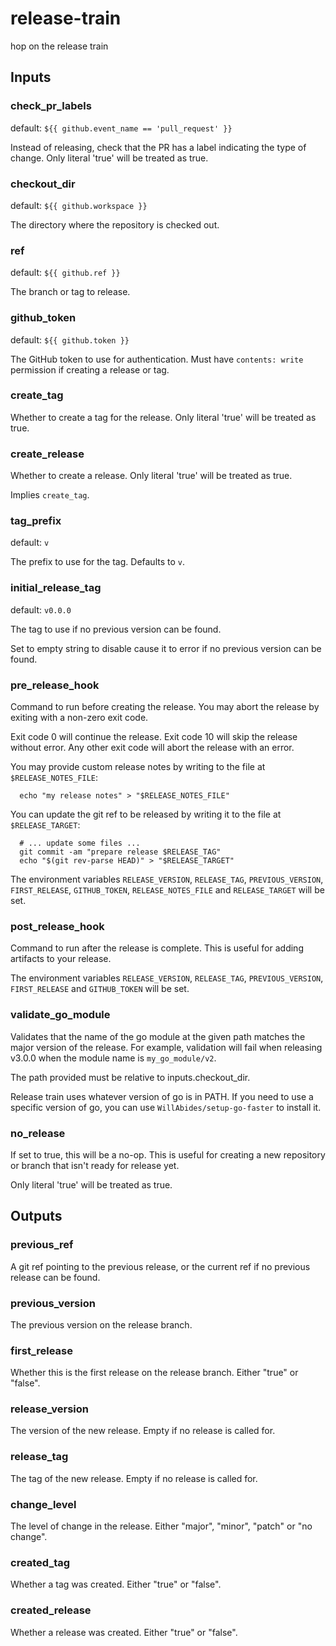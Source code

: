 # release-train

<!--- everything between the next line and the "end action doc" comment is generated by script/generate --->
<!--- start action doc --->

hop on the release train

## Inputs

### check_pr_labels

default: `${{ github.event_name == 'pull_request' }}`

Instead of releasing, check that the PR has a label indicating the type of change.  Only literal 'true' will be treated as true.


### checkout_dir

default: `${{ github.workspace }}`

The directory where the repository is checked out.

### ref

default: `${{ github.ref }}`

The branch or tag to release.

### github_token

default: `${{ github.token }}`

The GitHub token to use for authentication. Must have `contents: write` permission if creating a release or tag.


### create_tag

Whether to create a tag for the release. Only literal 'true' will be treated as true.

### create_release

Whether to create a release. Only literal 'true' will be treated as true.

Implies `create_tag`.


### tag_prefix

default: `v`

The prefix to use for the tag. Defaults to `v`.


### initial_release_tag

default: `v0.0.0`

The tag to use if no previous version can be found.

Set to empty string to disable cause it to error if no previous version can be found.


### pre_release_hook

Command to run before creating the release. You may abort the release by exiting with a non-zero exit code.

Exit code 0 will continue the release. Exit code 10 will skip the release without error. Any other exit code will
abort the release with an error.

You may provide custom release notes by writing to the file at `$RELEASE_NOTES_FILE`:
```
  echo "my release notes" > "$RELEASE_NOTES_FILE"
```

You can update the git ref to be released by writing it to the file at `$RELEASE_TARGET`:
```
  # ... update some files ...
  git commit -am "prepare release $RELEASE_TAG"
  echo "$(git rev-parse HEAD)" > "$RELEASE_TARGET"
```

The environment variables `RELEASE_VERSION`, `RELEASE_TAG`, `PREVIOUS_VERSION`, `FIRST_RELEASE`, `GITHUB_TOKEN`,
`RELEASE_NOTES_FILE` and `RELEASE_TARGET` will be set.


### post_release_hook

Command to run after the release is complete. This is useful for adding artifacts to your release.

The environment variables `RELEASE_VERSION`, `RELEASE_TAG`, `PREVIOUS_VERSION`, `FIRST_RELEASE` and `GITHUB_TOKEN` 
will be set.


### validate_go_module

Validates that the name of the go module at the given path matches the major version of the release. For example,
validation will fail when releasing v3.0.0 when the module name is `my_go_module/v2`.

The path provided must be relative to inputs.checkout_dir.

Release train uses whatever version of go is in PATH. If you need to use a specific version of go, you can use
`WillAbides/setup-go-faster` to install it.


### no_release

If set to true, this will be a no-op. This is useful for creating a new repository or branch that isn't ready for
release yet.

Only literal 'true' will be treated as true.


## Outputs

### previous_ref

A git ref pointing to the previous release, or the current ref if no previous release can be found.


### previous_version

The previous version on the release branch.


### first_release

Whether this is the first release on the release branch. Either "true" or "false".


### release_version

The version of the new release. Empty if no release is called for.


### release_tag

The tag of the new release. Empty if no release is called for.


### change_level

The level of change in the release. Either "major", "minor", "patch" or "no change".


### created_tag

Whether a tag was created. Either "true" or "false".


### created_release

Whether a release was created. Either "true" or "false".
<!--- end action doc --->
